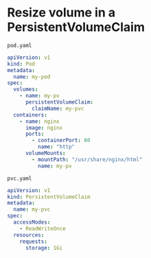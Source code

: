 # Resize volume in a PersistentVolumeClaim




`pod.yaml`

```yaml
apiVersion: v1
kind: Pod
metadata:
  name: my-pod
spec:
  volumes:
    - name: my-pv
      persistentVolumeClaim:
        claimName: my-pvc
  containers:
    - name: nginx
      image: nginx
      ports:
        - containerPort: 80
          name: "http"
      volumeMounts:
        - mountPath: "/usr/share/nginx/html"
          name: my-pv
```



`pvc.yaml`

```yaml
apiVersion: v1
kind: PersistentVolumeClaim
metadata:
  name: my-pvc
spec:
  accessModes:
    - ReadWriteOnce
  resources:
    requests:
      storage: 1Gi
```